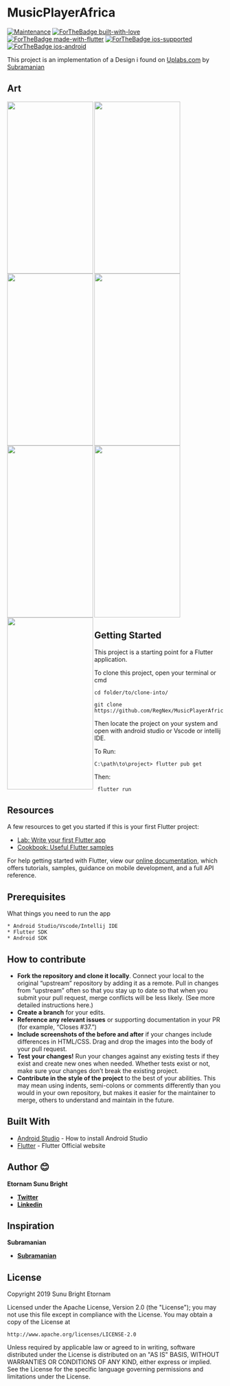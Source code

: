 # MusicPlayerAfrica

<p align="center">
    
[![Maintenance](https://img.shields.io/badge/Maintained%3F-yes-green.svg)](https://github.com/RegNex/MusicPlayerAfrica/graphs/commit-activity)
[![ForTheBadge built-with-love](http://ForTheBadge.com/images/badges/built-with-love.svg)](https://github.com/RegNex/)
[![ForTheBadge made-with-flutter](https://img.shields.io/badge/flutter-made%20with%20flutter-blue.svg)](https://flutter.dev)
[![ForTheBadge ios-supported](https://img.shields.io/badge/IOS-IOS%20Supported-lightgrey.svg)](https://flutter.dev)
[![ForTheBadge ios-android](https://img.shields.io/badge/android-android%20supported-green.svg)](https://flutter.dev)

</p>

This project is an implementation of a Design i found on [Uplabs.com](https://www.uplabs.com/posts/wallet-app-iphones) by [Subramanian](https://www.uplabs.com/subhu)

## Art


<img align="left" src="https://raw.githubusercontent.com/RegNex/MusicPlayerAfrica/master/screenshot/art_1.png" width="200" height="400"/>
<img src="https://raw.githubusercontent.com/RegNex/MusicPlayerAfrica/master/screenshot/art_2.png" width="200" height="400"/>
<img align="left" src="https://raw.githubusercontent.com/RegNex/MusicPlayerAfrica/master/screenshot/art_3.png" width="200" height="400"/>
<img src="https://raw.githubusercontent.com/RegNex/MusicPlayerAfrica/master/screenshot/art_4.png" width="200" height="400"/>
<img align="left" src="https://raw.githubusercontent.com/RegNex/MusicPlayerAfrica/master/screenshot/art_5.png" width="200" height="400"/>
<img src="https://raw.githubusercontent.com/RegNex/MusicPlayerAfrica/master/screenshot/art_6.png" width="200" height="400"/>
<img align="left" src="https://raw.githubusercontent.com/RegNex/MusicPlayerAfrica/master/screenshot/art_7.png" width="200" height="400"/>


## Getting Started

This project is a starting point for a Flutter application.

To clone this project,
open your terminal or cmd

```
cd folder/to/clone-into/
```

```
git clone https://github.com/RegNex/MusicPlayerAfrica.git
```

Then
locate the project on your system and open with android studio or Vscode or intellij IDE.

To Run:

```
C:\path\to\project> flutter pub get

```

Then:

```
 flutter run

```


## Resources

A few resources to get you started if this is your first Flutter project:

- [Lab: Write your first Flutter app](https://flutter.io/docs/get-started/codelab)
- [Cookbook: Useful Flutter samples](https://flutter.io/docs/cookbook)

For help getting started with Flutter, view our
[online documentation](https://flutter.io/docs), which offers tutorials,
samples, guidance on mobile development, and a full API reference.

## Prerequisites

What things you need to run the app

```
* Android Studio/Vscode/Intellij IDE
* Flutter SDK
* Android SDK
```

## How to contribute

- **Fork the repository and clone it locally**. Connect your local to the original “upstream” repository by adding it as a remote. Pull in changes from “upstream” often so that you stay up to date so that when you submit your pull request, merge conflicts will be less likely. (See more detailed instructions here.)
- **Create a branch** for your edits.
- **Reference any relevant issues** or supporting documentation in your PR (for example, “Closes #37.”)
- **Include screenshots of the before and after** if your changes include differences in HTML/CSS. Drag and drop the images into the body of your pull request.
- **Test your changes!** Run your changes against any existing tests if they exist and create new ones when needed. Whether tests exist or not, make sure your changes don’t break the existing project.
- **Contribute in the style of the project** to the best of your abilities. This may mean using indents, semi-colons or comments differently than you would in your own repository, but makes it easier for the maintainer to merge, others to understand and maintain in the future.

## Built With

- [Android Studio](https://developer.android.com/studio/install) - How to install Android Studio
- [Flutter](https://flutter.io) - Flutter Official website

## Author 😊

**Etornam Sunu Bright**

- [**Twitter**](https://twitter.com/_regnex)
- [**Linkedin**](https://linkedin.com/in/etornam-sunu)

## Inspiration

**Subramanian**

- [**Subramanian**](https://www.uplabs.com/subhu)

## License

Copyright 2019 Sunu Bright Etornam

Licensed under the Apache License, Version 2.0 (the "License");
you may not use this file except in compliance with the License.
You may obtain a copy of the License at

    http://www.apache.org/licenses/LICENSE-2.0

Unless required by applicable law or agreed to in writing, software
distributed under the License is distributed on an "AS IS" BASIS,
WITHOUT WARRANTIES OR CONDITIONS OF ANY KIND, either express or implied.
See the License for the specific language governing permissions and
limitations under the License.

